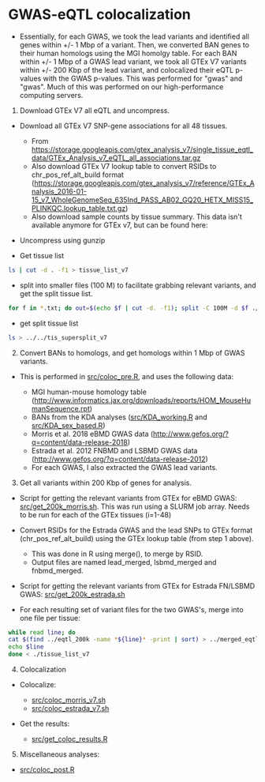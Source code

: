 # GWAS-eQTL colocalization

* Essentially, for each GWAS, we took the lead variants and identified all genes within +/- 1 Mbp of a variant. Then, we converted BAN genes to their human homologs using the MGI homolgy table. For each BAN within +/- 1 Mbp of a GWAS lead variant, we took all GTEx V7 variants within +/- 200 Kbp of the lead variant, and colocalized their eQTL p-values with the GWAS p-values. This was performed for "gwas" and "gwas". Much of this was performed on our high-performance computing servers.



1. Download GTEx V7 all eQTL and uncompress.
  * Download all GTEx V7 SNP-gene associations for all 48 tissues.
    * From https://storage.googleapis.com/gtex_analysis_v7/single_tissue_eqtl_data/GTEx_Analysis_v7_eQTL_all_associations.tar.gz
    * Also download GTEx V7 lookup table to convert RSIDs to chr_pos_ref_alt_build format (https://storage.googleapis.com/gtex_analysis_v7/reference/GTEx_Analysis_2016-01-15_v7_WholeGenomeSeq_635Ind_PASS_AB02_GQ20_HETX_MISS15_PLINKQC.lookup_table.txt.gz)
    * Also download sample counts by tissue summary. This data isn't available anymore for GTEx v7, but can be found here:
    
  * Uncompress using gunzip
  
  * Get tissue list
  
  ```bash
  ls | cut -d . -f1 > tissue_list_v7
  ```
  
  * split into smaller files (100 M) to facilitate grabbing relevant variants, and get the split tissue list.
  
  ```bash
  for f in *.txt; do out=$(echo $f | cut -d. -f1); split -C 100M -d $f ./split/$out; done
  ```

  * get split tissue list
  
  ```bash
  ls > ../../tis_supersplit_v7
  ```
  
2. Convert BANs to homologs, and get homologs within 1 Mbp of GWAS variants.

  * This is performed in [src/coloc_pre.R](../src/coloc_pre.R), and uses the following data:
  
    * MGI human-mouse homology table (http://www.informatics.jax.org/downloads/reports/HOM_MouseHumanSequence.rpt)
    * BANs from the KDA analyses ([src/KDA_working.R](../src/KDA_working.R) and [src/KDA_sex_based.R](../src/KDA_sex_based.R))
    * Morris et al. 2018 eBMD GWAS data (http://www.gefos.org/?q=content/data-release-2018)
    * Estrada et al. 2012 FNBMD and LSBMD GWAS data (http://www.gefos.org/?q=content/data-release-2012)
    * For each GWAS, I also extracted the GWAS lead variants.
  
3. Get all variants within 200 Kbp of genes for analysis.

  * Script for getting the relevant variants from GTEx for eBMD GWAS: [src/get_200k_morris.sh](../src/get_200k_morris.sh). This was run using a SLURM job array. Needs to be run for each of the GTEx tissues (i=1-48)
  
  * Convert RSIDs for the Estrada GWAS and the lead SNPs to GTEx format (chr_pos_ref_alt_build) using the GTEx lookup table (from step 1 above).
    * This was done in R using merge(), to merge by RSID.
    * Output files are named lead_merged, lsbmd_merged and fnbmd_merged.
  
  * Script for getting the relevant variants from GTEx for Estrada FN/LSBMD GWAS: [src/get_200k_estrada.sh](../src/get_200k_estrada.sh)
  
  * For each resulting set of variant files for the two GWAS's, merge into one file per tissue:
  
  ```bash 
  while read line; do
  cat $(find ../eqtl_200k -name *${line}* -print | sort) > ../merged_eqtl_200k/$line
  echo $line
  done < ./tissue_list_v7
  ```

4. Colocalization

  * Colocalize:
    * [src/coloc_morris_v7.sh](../src/coloc_morris_v7.sh)
    * [src/coloc_estrada_v7.sh](../src/coloc_estrada_v7.sh)
  
  * Get the results:
    * [src/get_coloc_results.R](../src/get_coloc_results.R)

5. Miscellaneous analyses:

  * [src/coloc_post.R](../src/coloc_post.R)